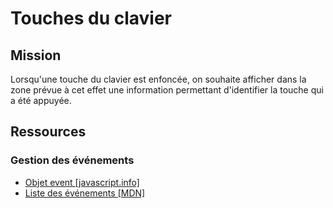 # Touches du clavier

## Mission
Lorsqu'une touche du clavier est enfoncée, on souhaite afficher dans la zone prévue à cet effet
une information permettant d'identifier la touche qui a été appuyée.

## Ressources

### Gestion des événements

- [Objet event [javascript.info]](https://javascript.info/introduction-browser-events#event-object)
- [Liste des événements [MDN]](https://developer.mozilla.org/fr/docs/Web/Events)
